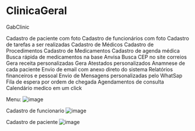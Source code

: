 # ClinicaGeral
GabClinic

Cadastro de paciente com foto
Cadastro de funcionários com foto
Cadastro de tarefas a ser realizadas
Cadastro de Médicos
Cadastro de Procedimentos 
Cadastro de Medicamentos
Cadastro de agenda médica
Busca rápida de medicamentos na base Anvisa
Busca CEP no site correios
Gera receita personalizadas
Gera Atestados personalizados
Anamnese de cada paciente
Envio de email com anexo direto do sistema
Relatórios financeiros e pessoal
Envio de Mensagens personalizadas pelo WhatSap
Fila de espera por ordem de chegada
Agendamentos de consulta 
Calendário medico em um click

Menu:
![image](https://user-images.githubusercontent.com/60722028/118081686-3c1c0b00-b392-11eb-881c-b247098e391a.png)

Cadastro de funcionario
![image](https://user-images.githubusercontent.com/60722028/118081698-450cdc80-b392-11eb-8bd7-d32561535e44.png)

Cadastro de paciente
![image](https://user-images.githubusercontent.com/60722028/118081739-5950d980-b392-11eb-996c-82cdbee8f125.png)


